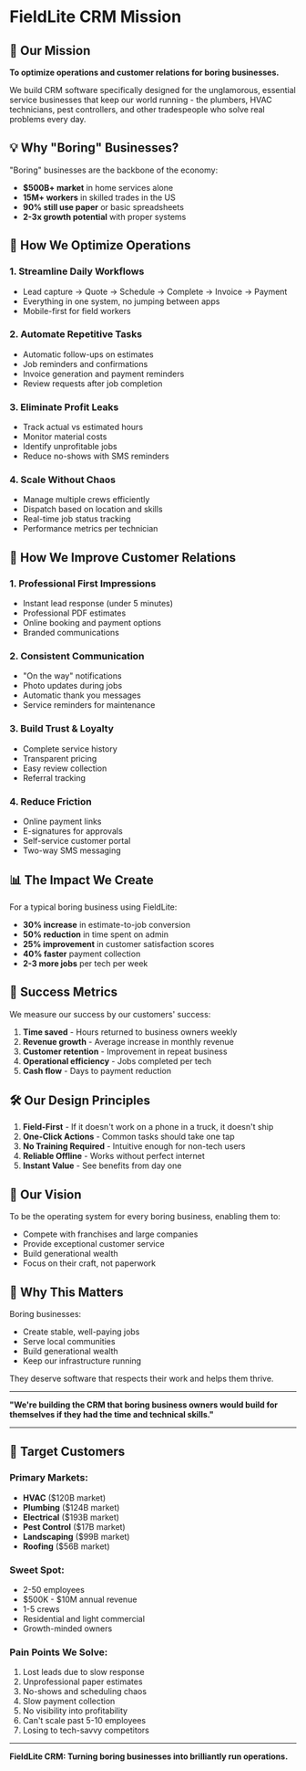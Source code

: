 # FieldLite CRM Mission

## 🎯 Our Mission
**To optimize operations and customer relations for boring businesses.**

We build CRM software specifically designed for the unglamorous, essential service businesses that keep our world running - the plumbers, HVAC technicians, pest controllers, and other tradespeople who solve real problems every day.

## 💡 Why "Boring" Businesses?

"Boring" businesses are the backbone of the economy:
- **$500B+ market** in home services alone
- **15M+ workers** in skilled trades in the US
- **90% still use paper** or basic spreadsheets
- **2-3x growth potential** with proper systems

## 🚀 How We Optimize Operations

### 1. **Streamline Daily Workflows**
- Lead capture → Quote → Schedule → Complete → Invoice → Payment
- Everything in one system, no jumping between apps
- Mobile-first for field workers

### 2. **Automate Repetitive Tasks**
- Automatic follow-ups on estimates
- Job reminders and confirmations
- Invoice generation and payment reminders
- Review requests after job completion

### 3. **Eliminate Profit Leaks**
- Track actual vs estimated hours
- Monitor material costs
- Identify unprofitable jobs
- Reduce no-shows with SMS reminders

### 4. **Scale Without Chaos**
- Manage multiple crews efficiently
- Dispatch based on location and skills
- Real-time job status tracking
- Performance metrics per technician

## 🤝 How We Improve Customer Relations

### 1. **Professional First Impressions**
- Instant lead response (under 5 minutes)
- Professional PDF estimates
- Online booking and payment options
- Branded communications

### 2. **Consistent Communication**
- "On the way" notifications
- Photo updates during jobs
- Automatic thank you messages
- Service reminders for maintenance

### 3. **Build Trust & Loyalty**
- Complete service history
- Transparent pricing
- Easy review collection
- Referral tracking

### 4. **Reduce Friction**
- Online payment links
- E-signatures for approvals
- Self-service customer portal
- Two-way SMS messaging

## 📊 The Impact We Create

For a typical boring business using FieldLite:
- **30% increase** in estimate-to-job conversion
- **50% reduction** in time spent on admin
- **25% improvement** in customer satisfaction scores
- **40% faster** payment collection
- **2-3 more jobs** per tech per week

## 🎯 Success Metrics

We measure our success by our customers' success:
1. **Time saved** - Hours returned to business owners weekly
2. **Revenue growth** - Average increase in monthly revenue
3. **Customer retention** - Improvement in repeat business
4. **Operational efficiency** - Jobs completed per tech
5. **Cash flow** - Days to payment reduction

## 🛠️ Our Design Principles

1. **Field-First** - If it doesn't work on a phone in a truck, it doesn't ship
2. **One-Click Actions** - Common tasks should take one tap
3. **No Training Required** - Intuitive enough for non-tech users
4. **Reliable Offline** - Works without perfect internet
5. **Instant Value** - See benefits from day one

## 🌟 Our Vision

To be the operating system for every boring business, enabling them to:
- Compete with franchises and large companies
- Provide exceptional customer service
- Build generational wealth
- Focus on their craft, not paperwork

## 💪 Why This Matters

Boring businesses:
- Create stable, well-paying jobs
- Serve local communities
- Build generational wealth
- Keep our infrastructure running

They deserve software that respects their work and helps them thrive.

---

**"We're building the CRM that boring business owners would build for themselves if they had the time and technical skills."**

---

## 🎯 Target Customers

### Primary Markets:
- **HVAC** ($120B market)
- **Plumbing** ($124B market)
- **Electrical** ($193B market)
- **Pest Control** ($17B market)
- **Landscaping** ($99B market)
- **Roofing** ($56B market)

### Sweet Spot:
- 2-50 employees
- $500K - $10M annual revenue
- 1-5 crews
- Residential and light commercial
- Growth-minded owners

### Pain Points We Solve:
1. Lost leads due to slow response
2. Unprofessional paper estimates
3. No-shows and scheduling chaos
4. Slow payment collection
5. No visibility into profitability
6. Can't scale past 5-10 employees
7. Losing to tech-savvy competitors

---

**FieldLite CRM: Turning boring businesses into brilliantly run operations.**